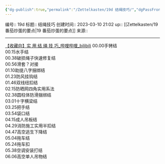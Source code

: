 ```yaml
---
{"dg-publish":true,"permalink":"/Zettelkasten/19d 结绳技巧/","dgPassFrontmatter":true}
---
```


编号:: 19d
标题:: 结绳技巧
创建时间:: 2023-03-10 21:02
up:: [[Zettelkasten/19 番茄炒蛋的要点\|19 番茄炒蛋的要点]]
来源:: 

---

[【收藏向】实 用 结 绳 技 巧_哔哩哔哩_bilibili](https://www.bilibili.com/video/BV1FJ411b79g/?vd_source=bcf798ace50733030b9c7e1fb6a3a349)
00.00手铐结  
00.15水手结  
00.38破损绳子快速修复结  
00.56滑套？对接  
01.10助提八字捆绑结  
01.23防风挂钩结  
01.46双线纽扣结  
02.15防晒网四角实用系法  
02.38圆柱体防滑捆绑结  
03.01十字横梁结  
03.25把手结  
03.54袋口结  
04.15成人吊板结  
04.29消防施工实用半扣结  
04.47高空逃生下降结  
05.04拖车结  
05.24拖车扣  
05.38空调安装打结  
06.06高空单人吊物结
